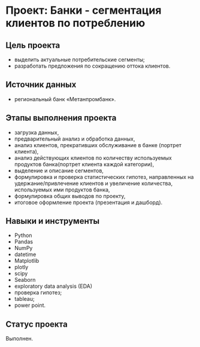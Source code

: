 # Проект: Банки - сегментация клиентов по потреблению

## Цель проекта
- выделить актуальные потребительские сегменты;
- разработать предложения по сокращению оттока клиентов.

## Источник данных
- региональный банк «Метанпромбанк».

## Этапы выполнения проекта
* загрузка данных,
* предварительный анализ и обработка данных,
* анализ клиентов, прекративших обслуживание в банке (портрет клиента),
* анализ действующих клиентов по количеству используемых продуктов банка(портрет клиента каждой категории),
* выделение и описание сегментов,
* формулировка и проверка статистических гипотез, направленных на удержание/привлечение клиентов и увеличение количества, используемых ими продуктов банка,
* формулировка общих выводов по проекту,
* итоговое оформление проекта (презентация и дашборд).

## Навыки и инструменты
* Python 
* Pandas
* NumPy
* datetime
* Matplotlib
* plotly
* scipy
* Seaborn
* exploratory data analysis (EDA)
* проверка гипотез;
* tableau;
* power point.

## Статус проекта
Выполнен.
